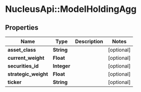 # NucleusApi::ModelHoldingAgg

## Properties
Name | Type | Description | Notes
------------ | ------------- | ------------- | -------------
**asset_class** | **String** |  | [optional] 
**current_weight** | **Float** |  | [optional] 
**securities_id** | **Integer** |  | [optional] 
**strategic_weight** | **Float** |  | [optional] 
**ticker** | **String** |  | [optional] 


